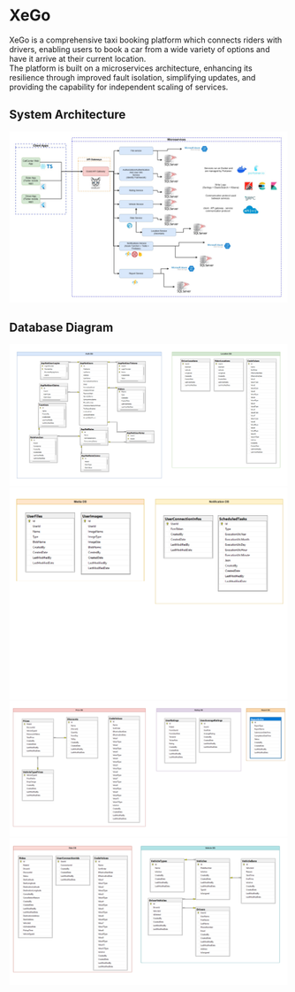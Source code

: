 # XeGo

XeGo is a comprehensive taxi booking platform which connects riders with drivers, enabling users to book a car from a wide variety of options and have it arrive at their current location.  
The platform is built on a microservices architecture, enhancing its resilience through improved fault isolation, simplifying updates, and providing the capability for independent scaling of services.

## System Architecture
![System_Design.drawio.jpg](/Screenshots/System_Design.drawio.jpg)

## Database Diagram
![Db_Diagram_01.drawio.png](/Screenshots/Db_Diagram_01.drawio.png)
![Db_Diagram_02.drawio.png](/Screenshots/Db_Diagram_02.drawio.png)
![Db_Diagram_03.drawio.png](/Screenshots/Db_Diagram_03.drawio.png)
![Db_Diagram_04.drawio.png](/Screenshots/Db_Diagram_04.drawio.png)

